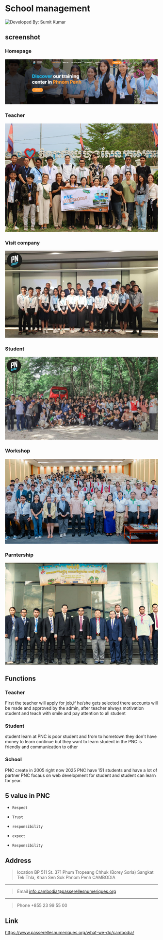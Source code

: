 # School management
![Developed By: Sumit Kumar](https://img.shields.io/badge/Developed%20By-Sumit%20Kumar-red)


## screenshot

### Homepage
![alt text](image-14.png)

### Teacher
![Dashot](image-9.png)

### Visit company
![alt text](image-11.png)

### Student
![alt text](image-10.png)

### Workshop
![Dashot](image-7.png)

### Parntership
![alt text](image-8.png)

## Functions
### Teacher
First the teacher will apply for job,if he/she gets selected there accounts will be made and approved by the admin, after teacher always motivation student and teach with smile and pay attention to all student
### Student
student learn at PNC is poor student and from to hometown they don't have money to learn continue but they want to learn 
student in the PNC is friendly and communication to other
### School 
PNC create in 2005 right now 2025 PNC have 151 students
and have a lot of partner PNC focaus on web development for student and student can learn for year.
## 5 value in PNC
- `Respect`

- `Trust`

- `responsibility`

- `expect`

- `Responsibility`

## Address
>location BP 511 St. 371 Phum Tropeang Chhuk (Borey Sorla) Sangkat Tek Thla, Khan Sen Sok
Phnom Penh CAMBODIA 
---
>Email info.cambodia@passerellesnumeriques.org

---
>Phone  +855 23 99 55 00

## Link
https://www.passerellesnumeriques.org/what-we-do/cambodia/




